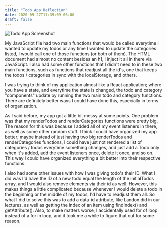 ```yaml
---
title: "Todo App Reflection"
date: 2020-09-27T17:39:09-06:00
draft: false
---
```

![Todo App Screenshot](/images/todolist.png)

My JavaScript file had two main functions that would be called everytime I wanted to update my todos or any time I wanted to update the categories listed, I would call one of those functions (or both of them). The HTML document had almost no content besides an h1, I inject it all in there via JavaScript. I also had some other functions that I didn't need to in these two main functions, such as functions that readjust all the id's, one that keeps the todos / categories in sync with the localStorage, and others.

I was trying to think of my application almost like a React application; where you have a state, and everytime the state is changed, the todo and category "components" update by running the two main todo and category functions. There are definitely better ways I could have done this, especially in terms of organization. 

As I said before, my app got a little bit messy at some points. One problem was that my renderTodos and renderCategories functions were pretty big. The reason for this was because I added all of my event listeners in there, as well as some other random stuff. I think I could have organized my app better; maybe instead of just having two big renderTodos and renderCategories functions, I could have just not rendered a list of categories / todos everytime something changes, and just add a Todo only when it's added, add the event listeners once, delete it once, and so on. This way I could have organized everything a bit better into their respective functions. 

I also had some other issues with how I was giving todo's their ID. What I did was I'd have the ID of a new todo equal the length of the initialTodos array, and I would also remove elements via their id as well. However, this makes things a little complicated because whenever I would delete a todo in the beginning or the middle of my todos, I'd have to readjust them all. So what I did to solve this was to add a data-id attribute, like Landon did in our lectures, as well as getting the index of an item using findIndex() and getAttribute(). Also, to make matters worse, I accidentally used for of loop instead of a for in loop, and it took me a while to figure that out for some reason. 